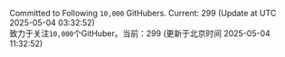 Committed to Following `10,000` GitHubers. Current: <!-- FOLLOWING_COUNT -->299<!-- FOLLOWING_COUNT --> (Update at UTC <!-- LAST_UPDATED -->2025-05-04 03:32:52<!-- LAST_UPDATED -->)<br>
致力于关注`10,000`个GitHuber。当前：<!-- FOLLOWING_COUNT -->299<!-- FOLLOWING_COUNT --> (更新于北京时间 <!-- LAST_UPDATED_CST -->2025-05-04 11:32:52<!-- LAST_UPDATED_CST -->)
